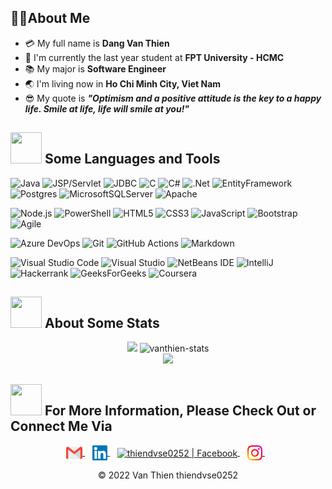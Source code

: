 ## 👋👋About Me

- :credit_card: My full name is **Dang Van Thien**
- :school: I'm currently the last year student at **FPT University - HCMC**
- :books: My major is **Software Engineer**
- :earth_asia: I'm living now in **Ho Chi Minh City, Viet Nam**
- :sunglasses: My quote is ***"Optimism and a positive attitude is the key to a happy life. Smile at life, life will smile at you!"*** 

## <img src="https://media2.giphy.com/media/QssGEmpkyEOhBCb7e1/giphy.gif?cid=ecf05e47a0n3gi1bfqntqmob8g9aid1oyj2wr3ds3mg700bl&rid=giphy.gif" width="50px" height="50px"> Some Languages and Tools
![Java](https://img.shields.io/badge/java-%23ED8B00.svg?style=for-the-badge&logo=java-oracle&logoColor=white) ![JSP/Servlet](https://img.shields.io/badge/JSP/Servlet-1B6AC6.svg?style=for-the-badge&logo=jsp/servlet&logoColor=white) ![JDBC](https://img.shields.io/badge/JDBC-success?style=for-the-badge&logo=jdbc&logoColor=white) ![C](https://img.shields.io/badge/c-%23ED8B00.svg?style=for-the-badge&logo=c&logoColor=white) ![C#](https://img.shields.io/badge/c%23-%23ED8B00.svg?style=for-the-badge&logo=c-sharp&logoColor=white) ![.Net](https://img.shields.io/badge/.NET-5C2D91?style=for-the-badge&logo=.net&logoColor=white) ![EntityFramework](https://img.shields.io/badge/Entity%20FRAMEWORK-5C2D91?style=for-the-badge&logo=entity%20framework&logoColor=white) ![Postgres](https://img.shields.io/badge/postgres-%23316192.svg?style=for-the-badge&logo=postgresql&logoColor=white) ![MicrosoftSQLServer](https://img.shields.io/badge/Microsoft%20SQL%20Sever-CC2927?style=for-the-badge&logo=microsoft%20sql%20server&logoColor=white) ![Apache](https://img.shields.io/badge/apache-%23D42029.svg?style=for-the-badge&logo=apache&logoColor=white)

![Node.js](https://img.shields.io/badge/Node.js-5C2D91?style=for-the-badge&logo=node.js&logoColor=white) ![PowerShell](https://img.shields.io/badge/PowerShell-%23ED8B00.svg?style=for-the-badge&logo=powershell&logoColor=white) ![HTML5](https://img.shields.io/badge/html5-%23ED8B00.svg?style=for-the-badge&logo=html5&logoColor=white) ![CSS3](https://img.shields.io/badge/css3-%23ED8B00.svg?style=for-the-badge&logo=css3&logoColor=white) ![JavaScript](https://img.shields.io/badge/javascript-%23ED8B00.svg?style=for-the-badge&logo=javascript&logoColor=white) ![Bootstrap](https://img.shields.io/badge/bootstrap-5C2D91?style=for-the-badge&logo=bootstrap&logoColor=white) 
![Agile](https://img.shields.io/badge/agile-%230db7ed.svg?style=for-the-badge&logo=agile-manifesto&logoColor=white)

![Azure DevOps](https://img.shields.io/badge/Azure%20DevOps-%230db7ed.svg?style=for-the-badge&logo=azure-devops&logoColor=white) 
![Git](https://img.shields.io/badge/git-%23F05033.svg?style=for-the-badge&logo=git&logoColor=white) ![GitHub Actions](https://img.shields.io/badge/github%20actions-%232671E5.svg?style=for-the-badge&logo=githubactions&logoColor=white) ![Markdown](https://img.shields.io/badge/markdown-%23ED8B00.svg?style=for-the-badge&logo=markdown&logoColor=white) 

![Visual Studio Code](https://img.shields.io/badge/Visual%20Studio%20Code-CC2927?style=for-the-badge&logo=visual-studio-code&logoColor=white) ![Visual Studio](https://img.shields.io/badge/Visual%20Studio-CC2927?style=for-the-badge&logo=visual-studio&logoColor=white) ![NetBeans IDE](https://img.shields.io/badge/NetBeans%20IDE-CC2927?style=for-the-badge&logo=apache-netbeans-ide&logoColor=white) ![IntelliJ](https://img.shields.io/badge/IntelliJ%20IDEA-CC2927?style=for-the-badge&logo=intellij-idea&logoColor=white) ![Hackerrank](https://img.shields.io/badge/-Hackerrank-2EC866?style=for-the-badge&logo=HackerRank&logoColor=white) ![GeeksForGeeks](https://img.shields.io/badge/GeeksforGeeks-gray?style=for-the-badge&logo=geeksforgeeks&logoColor=35914c) ![Coursera](https://img.shields.io/badge/Coursera-%230056D2.svg?style=for-the-badge&logo=Coursera&logoColor=white)

## <img src="https://media0.giphy.com/media/cNZqrH5IzOG0xrlWks/giphy.gif?cid=ecf05e47map255q427en9uprqc1sb0unjq5k4fnqg5pmhhs4&rid=giphy.gif&ct=s" width="50px" height="50px"> About Some Stats
<div align="center">
<img height="150em" src="https://github-readme-stats.vercel.app/api/top-langs/?username=thiendvse0252&layout=compact&show_icon=true&theme=a2-langs"/>
<img height="150em" src="https://github-readme-stats.vercel.app/api/?username=thiendvse0252&layout=compact&show_icon=true&theme=algolia" alt="vanthien-stats"/>
</div>
<div align="center">
  <img src="http://github-readme-streak-stats.herokuapp.com?user=thiendvse0252&theme=algolia&background=0d1117&hide_border=true" />

  <!-- <img src="https://peaceful-beyond-61134.herokuapp.com/graph?username=thiendvse0252&theme=react-dark"/> -->
</div>

## <img src='https://raw.githubusercontent.com/ShahriarShafin/ShahriarShafin/main/Assets/handshake.gif' width="50px" height="50px"> For More Information, Please Check Out or Connect Me Via
<p align="center">
  <a href="mailto:thien25078@gmail.com" >
    <img align="center" alt="thiendvse0252 | Gmail" width="26px" src="https://github.com/SatYu26/SatYu26/blob/master/Assets/Gmail.svg" />
  </a> &nbsp;&nbsp;
  
  <a href="https://www.linkedin.com/in/thiendvse/" target="_blank">
    <img align="center" alt="thiendvse0252 | Linkedin" width="24px" src="https://github.com/SatYu26/SatYu26/blob/master/Assets/Linkedin.svg" />
  </a> &nbsp;&nbsp;
  
  <a href="https://www.facebook.com/vanthien.dang.time/" target="_blank">
      <img align="center" alt="thiendvse0252 | Facebook" width="24px" src="https://upload.wikimedia.org/wikipedia/en/thumb/0/04/Facebook_f_logo_%282021%29.svg/100px-Facebook_f_logo_%282021%29.svg.png" />
  </a> &nbsp;&nbsp;
  
  <a href="https://www.instagram.com/__vnthn25/" target="_blank">
    <img align="center" alt="thiendvse0252 | Instagram" width="24px" src="https://github.com/SatYu26/SatYu26/blob/master/Assets/Instagram.svg" />
  </a> &nbsp;&nbsp;

  
<p> 

<div align="center">
  &copy; 2022 Van Thien thiendvse0252
</div>


